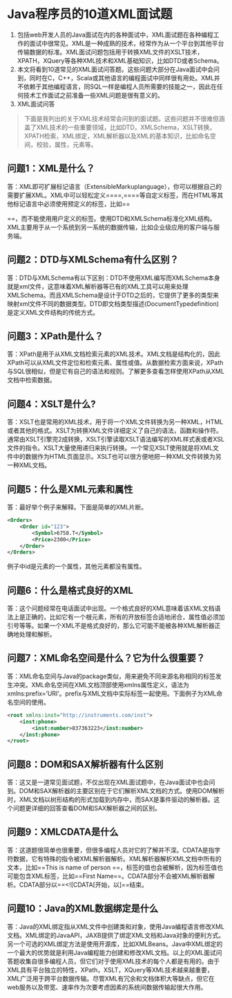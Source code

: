 # Java程序员的10道XML面试题

1. 包括web开发人员的Java面试在内的各种面试中，XML面试题在各种编程工作的面试中很常见。XML是一种成熟的技术，经常作为从一个平台到其他平台传输数据的标准。XML面试问题包括用于转换XML文件的XSLT技术，XPATH，XQuery等各种XML技术和XML基础知识，比如DTD或者Schema。
2. 本文将看到10道常见的XML面试问答题。这些问题大部分在Java面试中会问到，同时在C，C++，Scala或其他语言的编程面试中同样很有用处。XML并不依赖于其他编程语言，同SQL一样是编程人员所需要的技能之一，因此在任何技术工作面试之前准备一些XML问题是很有意义的。
3. XML面试问答

> 下面是我列出的关于XML技术经常会问到的面试题。这些问题并不很难但涵盖了XML技术的一些重要领域，比如DTD，XMLSchema，XSLT转换，XPATH检索，XML绑定，XML解析器以及XML的基本知识，比如命名空间，校验，属性，元素等。

## 问题1：XML是什么？

答：XML即可扩展标记语言（ExtensibleMarkuplanguage），你可以根据自己的需要扩展XML。XML中可以轻松定义==<books>==,==<orders>==等自定义标签，而在HTML等其他标记语言中必须使用预定义的标签，比如==**<p>**==，而不能使用用户定义的标签。使用DTD和XMLSchema标准化XML结构。XML主要用于从一个系统到另一系统的数据传输，比如企业级应用的客户端与服务端。

## 问题2：DTD与XMLSchema有什么区别？

答：DTD与XMLSchema有以下区别：DTD不使用XML编写而XMLSchema本身就是xml文件，这意味着XML解析器等已有的XML工具可以用来处理XMLSchema。而且XMLSchema是设计于DTD之后的，它提供了更多的类型来映射xml文件不同的数据类型。DTD即文档类型描述(DocumentTypedefinition)是定义XML文件结构的传统方式。

## 问题3：XPath是什么？

答：XPath是用于从XML文档检索元素的XML技术。XML文档是结构化的，因此XPath可以从XML文件定位和检索元素、属性或值。从数据检索方面来说，XPath与SQL很相似，但是它有自己的语法和规则。了解更多查看怎样使用XPath从XML文档中检索数据。

## 问题4：XSLT是什么?

答：XSLT也是常用的XML技术，用于将一个XML文件转换为另一种XML，HTML或者其他的格式。XSLT为转换XML文件详细定义了自己的语法，函数和操作符。通常由XSLT引擎完2成转换，XSLT引擎读取XSLT语法编写的XML样式表或者XSL文件的指令。XSLT大量使用递归来执行转换。一个常见XSLT使用就是将XML文件中的数据作为HTML页面显示。XSLT也可以很方便地把一种XML文件转换为另一种XML文档。

## 问题5：什么是XML元素和属性

答：最好举个例子来解释。下面是简单的XML片断。

```xml
<Orders>
    <Order id="123">
        <Symbol>6758.T</Symbol>
        <Price>2300</Price>
    </Order>
</Orders>
```

例子中id是元素的一个属性，其他元素都没有属性。

## 问题6：什么是格式良好的XML

答：这个问题经常在电话面试中出现。一个格式良好的XML意味着该XML文档语法上是正确的，比如它有一个根元素，所有的开放标签合适地闭合，属性值必须加引号等等。如果一个XML不是格式良好的，那么它可能不能被各种XML解析器正确地处理和解析。

## 问题7：XML命名空间是什么？它为什么很重要？

答：XML命名空间与Java的package类似，用来避免不同来源名称相同的标签发生冲突。XML命名空间在XML文档顶部使用xmlns属性定义，语法为xmlns:prefix=’URI’。prefix与XML文档中实际标签一起使用。下面例子为XML命名空间的使用。

```xml
<root xmlns:inst="http://instruments.com/inst">
    <inst:phone>
		<inst:number>837363223</inst:number>
    </inst:phone>
</root>
```

## 问题8：DOM和SAX解析器有什么区别

答：这又是一道常见面试题，不仅出现在XML面试题中，在Java面试中也会问到。DOM和SAX解析器的主要区别在于它们解析XML文档的方式。使用DOM解析时，XML文档以树形结构的形式加载到内存中，而SAX是事件驱动的解析器。这个问题更详细的回答查看DOM和SAX解析器之间的区别。

## 问题9：XMLCDATA是什么

答：这道题很简单也很重要，但很多编程人员对它的了解并不深。CDATA是指字符数据，它有特殊的指令被XML解析器解析。XML解析器解析XML文档中所有的文本，比如==<name>This is name of person </name>==，标签的值也会被解析，因为标签值也可能包含XML标签，比如==<name><FirstName>First Name</FirstName></name>==。CDATA部分不会被XML解析器解析。CDATA部分以==<![CDATA[开始，以]==结束。

## 问题10：Java的XML数据绑定是什么

答：Java的XML绑定指从XML文件中创建类和对象，使用Java编程语言修改XML文档。XML绑定的JavaAPI，JAXB提供了绑定XML文档和Java对象的便利方式。另一个可选的XML绑定方法是使用开源库，比如XMLBeans。Java中XML绑定的一个最大的优势就是利用Java编程能力创建和修改XML文档。以上的XML面试问答题收集自很多编程人员，但它们对于使用XML技术的每个人都是有用的。由于XML具有平台独立的特性，XPath，XSLT，XQuery等XML技术越来越重要，XML广泛用于跨平台数据传输。尽管XML有冗余和文档体积大等缺点，但它在web服务以及带宽、速率作为次要考虑因素的系统间数据传输起很大作用。